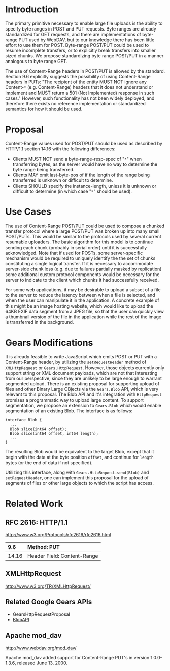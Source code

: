# Introduction #

The primary primitive necessary to enable large file uploads is the ability to specify byte ranges in POST and PUT requests. Byte ranges are already standardized for GET requests, and there are implementations of byte-range PUT used by WebDAV, but to our knowledge there has been little effort to use them for POST. Byte-range POST/PUT could be used to resume incomplete transfers, or to explicitly break transfers into smaller sized chunks. We propose standardizing byte range POST/PUT in a manner analogous to byte range GET.

The use of Content-Range headers in POST/PUT is allowed by the standard.  Section 9.6 explicitly suggests the possibility of using Content-Range headers in PUTs: "The recipient of the entity MUST NOT ignore any Content-`*` (e.g. Content-Range) headers that it does not understand or implement and MUST return a 501 (Not Implemented) response in such cases."  However, such functionality has not been widely deployed, and therefore there exists no reference implementation or standardized semantics for how it should be used.

# Proposal #

Content-Range values used for POST/PUT should be used as described by HTTP/1.1 section 14.16 with the following differences:

  * Clients MUST NOT send a byte-range-resp-spec of "`*`" when transferring bytes, as the server would have no way to determine the byte range being transferred.
  * Clients MAY omit last-byte-pos of if the length of the range being transferred is unknown or difficult to determine.
  * Clients SHOULD specify the instance-length, unless it is unknown or difficult to determine (in which case "`*`" should be used).

# Use Cases #

The use of Content-Range POST/PUT could be used to compose a chunked transfer protocol where a large POST/PUT was broken up into many small POST/PUTs. This would be similar to the protocols used by several current resumable uploaders. The basic algorithm for this model is to continue sending each chunk (probably in serial order) until it is successfully acknowledged. Note that if used for POSTs, some server-specific mechanism would be required to uniquely identify the the set of chunks constituting a single logical transfer. If it is necessary to accommodate server-side chunk loss (e.g. due to failures partially masked by replication) some additional custom protocol components would be necessary for the server to indicate to the client which chunks it had successfully received.

For some web applications, it may be desirable to upload a subset of a file to the server to reduce the latency between when a file is selected, and when the user can manipulate it in the application.  A concrete example of this might be an image hosting website, which would like to upload the 64KB EXIF data segment from a JPEG file, so that the user can quickly view a thumbnail version of the file in the application while the rest of the image is transferred in the background.

# Gears Modifications #

It is already feasible to write JavaScript which emits POST or PUT with a Content-Range header, by utilizing the `setRequestHeader` method of `XMLHttpRequest` or `Gears.HttpRequest`. However, those objects currently only support string or XML document payloads, which are not that interesting from our perspective, since they are unlikely to be large enough to warrant segmented upload. There is an existing proposal for supporting upload of files and other Binary Large OBjects via the `Gears.Blob` API, which is very relevant to this proposal. The Blob API and it's integration with `HttpRequest` promises a programmatic way to upload large content. To support segmentation, we propose an extension to `Gears.Blob` which would enable segmentation of an existing Blob.  The interface is as follows:

```
interface Blob {
  ...
  Blob slice(int64 offset);
  Blob slice(int64 offset, int64 length);
  ...
}
```

The resulting Blob would be equivalent to the target Blob, except that it begin with the data at the byte position `offset`, and continue for `length` bytes (or the end of data if not specified).

Utilizing this interface, along with `Gears.HttpRequest.send(Blob)` and `setRequestHeader`, one can implement this proposal for the upload of segments of files or other large objects to which the script has access.

# Related Work #

## RFC 2616: HTTP/1.1 ##

http://www.w3.org/Protocols/rfc2616/rfc2616.html

| 9.6 | Method: PUT |
|:----|:------------|
| 14.16 | Header Field: Content-Range |

## XMLHttpRequest ##

http://www.w3.org/TR/XMLHttpRequest/

## Related Google Gears APIs ##

  * GearsHttpRequestProposal
  * [BlobAPI](BlobAPI.md)

## Apache mod\_dav ##

http://www.webdav.org/mod_dav/

Apache mod\_dav added support for Content-Range PUT's in version 1.0.0-1.3.6, released June 13, 2000.